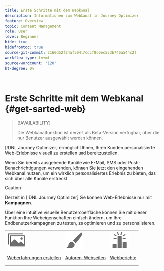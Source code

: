 ```yaml
---
title: Erste Schritte mit dem Webkanal
description: Informationen zum Webkanal in Journey Optimizer
feature: Overview
topic: Content Management
role: User
level: Beginner
hide: true
hidefromtoc: true
source-git-commit: 2160d52f24af50417cdcf8c6ec553b746a544c2f
workflow-type: tm+mt
source-wordcount: '120'
ht-degree: 0%

---
```


# Erste Schritte mit dem Webkanal {#get-sarted-web}

>[!AVAILABILITY]
>
>Die Webkanalfunktion ist derzeit als Beta-Version verfügbar, über die nur Benutzer ausgewählt werden können.

[!DNL Journey Optimizer] ermöglicht Ihnen, Ihren Kunden personalisierte Web-Erlebnisse visuell zu erstellen und bereitzustellen.

Wenn Sie bereits ausgehende Kanäle wie E-Mail, SMS oder Push-Benachrichtigungen verwenden, können Sie jetzt den eingehenden Webkanal nutzen, um ein wirklich personalisiertes Erlebnis zu bieten, das sich über alle Kanäle erstreckt.

>[!CAUTION]
>
>Derzeit in [!DNL Journey Optimizer] Sie können Web-Erlebnisse nur mit **Kampagnen**.

Über eine intuitive visuelle Benutzeroberfläche können Sie mit dieser Funktion Ihre Webeigenschaften einfach ändern, um Ihre Endbenutzerkampagnen zu testen, zu optimieren und zu personalisieren.

<!--
[Learn more on web channel in this video](#video)
-->

<table>
<tr>
<td><img src="../assets/do-not-localize/icon_assets.svg" width="60px"><p><a href="create-web.md">Weberfahrungen erstellen</a></p></td>
<td><img src="../assets/do-not-localize/icon_design.svg" width="60px"><p><a href="author-web.md">Autoren-Webseiten</a></p></td>
<td><img src="../assets/do-not-localize/monitor.svg" width="60px"><p><a href="web-report.md">Webberichte</a></p></td>
</tr>
</table>

<!--
## How-to video{#video}

The video below shows how to 

>[!VIDEO]()
-->
